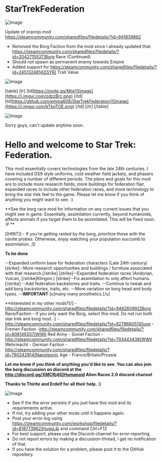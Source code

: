 # StarTrekFederation

![Image](https://i.imgur.com/WAEzk68.png)

Update of orannjs mod
https://steamcommunity.com/sharedfiles/filedetails/?id=941839892

- Removed the Borg Faction from the mod since I already updated that: https://steamcommunity.com/sharedfiles/filedetails/?id=2042715537]Borg Race (Continued)
- Should not spawn as permanent enemy towards Empire
- Added support for https://steamcommunity.com/sharedfiles/filedetails/?id=2451324814][SYR] Trait Value

![Image](https://i.imgur.com/7Gzt3Rg.png)


[table]
	[tr]
		[td]https://invite.gg/Mlie]![Image](https://i.imgur.com/zdzzBrc.png)
[/td]
		[td]https://github.com/emipa606/StarTrekFederation]![Image](https://i.imgur.com/kTkpTOE.png)
[/td]
	[/tr]
[/table]
	
![Image](https://i.imgur.com/NOW7jU1.png)


Sorry guys, can&apos;t update anytime soon.

# Hello and welcome to Star Trek: Federation.


This mod essentially covers technologies from the late 24th centuries. I have included DS9 style uniforms, cold weather field jackets, and phasers covering a number of different periods. The plans and goals for this mod are to include more research fields, more buildings for federation flair, expanded races to include other federation races, and more technology to bring the star trek feel to the game. Please let me know if you think of anything you might want to see. :)

**See the borg race mod for information on any current issues that you might see in game. Essentially, assimilation currently, beyond humanoids, affects animals if you target them to be assimilated. This will be fixed soon. :P **



[[HINT]] - If you&apos;re getting raided by the borg, prioritize those with the nanite probes. Otherwise, enjoy watching your population succumb to assimilation. ;D

**To be done**

--Expanded uniform base for federation characters (Late 24th century)
[strike]--More research opportunities and buildings / furniture associated with that research.[/strike]
[strike]--Expanded federation races (Andorian, Vulcan, [/strike]Klingon.)
[strike]--Fix assimilation to only affect humans.[/strike]
--Add federation backstories and traits.
--Continue to tweak and add borg backstories, traits, etc.
--More variation on borg head and body types.
--**IMPORTANT** [u]many many prosthetics.[/u]


**Interested in my other mods?[/]
-http://steamcommunity.com/sharedfiles/filedetails/?id=946260992]Borg Race/Faction - if you only want the Borg, select this mod. Do not run both star trek and borg mod. :)
-http://steamcommunity.com/sharedfiles/filedetails/?id=827966051]Dune - Fremen Faction
-http://steamcommunity.com/sharedfiles/filedetails/?id=808149207]WWII Red Army - Soviet Faction
-http://steamcommunity.com/sharedfiles/filedetails/?id=793443438]WWII Wehrmacht - German Faction
-http://steamcommunity.com/sharedfiles/filedetails/?id=790242814]Napoleonic Age - France/Britain/Prussia


**Let me know if you think of anything you&apos;d like to see. You can also join the borg discussion on discord at the  http://discord.gg/XMCRj46]Humanoid Alien Races 2.0 discord channel**

**Thanks to Thirite and Erdelf for all their help. :)**


![Image](https://i.imgur.com/Rs6T6cr.png)



-  See if the the error persists if you just have this mod and its requirements active.
-  If not, try adding your other mods until it happens again.
-  Post your error-log using https://steamcommunity.com/workshop/filedetails/?id=818773962]HugsLib and command Ctrl+F12
-  For best support, please use the Discord-channel for error-reporting.
-  Do not report errors by making a discussion-thread, I get no notification of that.
-  If you have the solution for a problem, please post it to the GitHub repository.




